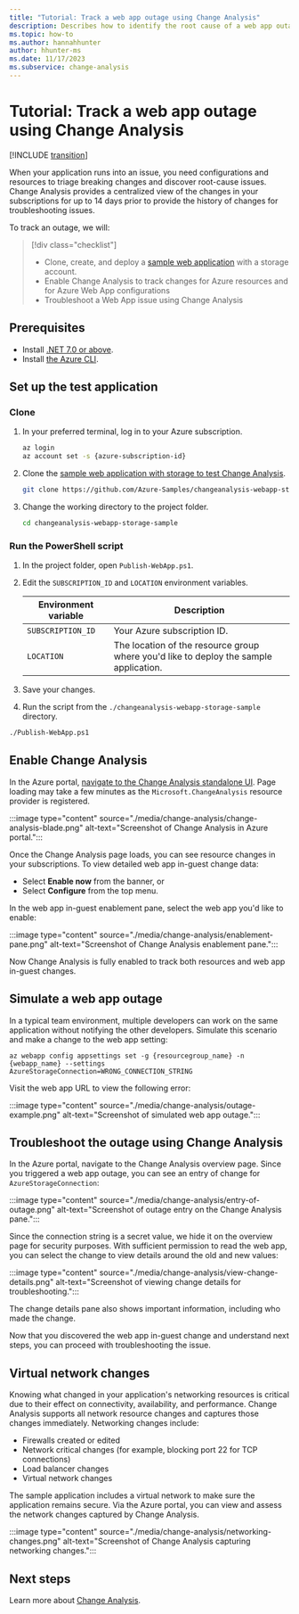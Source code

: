 ```yaml
---
title: "Tutorial: Track a web app outage using Change Analysis"
description: Describes how to identify the root cause of a web app outage using Azure Monitor Change Analysis.
ms.topic: how-to
ms.author: hannahhunter
author: hhunter-ms
ms.date: 11/17/2023
ms.subservice: change-analysis
---
```


# Tutorial: Track a web app outage using Change Analysis

[!INCLUDE [transition](../includes/change/change-analysis-is-moving.md)]

When your application runs into an issue, you need configurations and resources to triage breaking changes and discover root-cause issues. Change Analysis provides a centralized view of the changes in your subscriptions for up to 14 days prior to provide the history of changes for troubleshooting issues.  

To track an outage, we will: 

> [!div class="checklist"]
> - Clone, create, and deploy a [sample web application](https://github.com/Azure-Samples/changeanalysis-webapp-storage-sample) with a storage account.
> - Enable Change Analysis to track changes for Azure resources and for Azure Web App configurations
> - Troubleshoot a Web App issue using Change Analysis

## Prerequisites

- Install [.NET 7.0 or above](https://dotnet.microsoft.com/download). 
- Install [the Azure CLI](/cli/azure/install-azure-cli). 

## Set up the test application

### Clone

1. In your preferred terminal, log in to your Azure subscription.

   ```bash
   az login
   az account set -s {azure-subscription-id}
   ```

1. Clone the [sample web application with storage to test Change Analysis](https://github.com/Azure-Samples/changeanalysis-webapp-storage-sample).

   ```bash
   git clone https://github.com/Azure-Samples/changeanalysis-webapp-storage-sample.git
   ```

1. Change the working directory to the project folder.

   ```bash
   cd changeanalysis-webapp-storage-sample
   ``` 

### Run the PowerShell script

1. In the project folder, open `Publish-WebApp.ps1`.

1. Edit the `SUBSCRIPTION_ID` and `LOCATION` environment variables.

   | Environment variable | Description |
   | -------------------- | ----------- | 
   | `SUBSCRIPTION_ID`    | Your Azure subscription ID. |
   | `LOCATION`           | The location of the resource group where you'd like to deploy the sample application. |

1. Save your changes.

1. Run the script from the `./changeanalysis-webapp-storage-sample` directory.

```bash
./Publish-WebApp.ps1
```

## Enable Change Analysis

In the Azure portal, [navigate to the Change Analysis standalone UI](./change-analysis-visualizations.md#access-change-analysis-screens). Page loading may take a few minutes as the `Microsoft.ChangeAnalysis` resource provider is registered. 

:::image type="content" source="./media/change-analysis/change-analysis-blade.png" alt-text="Screenshot of Change Analysis in Azure portal.":::

Once the Change Analysis page loads, you can see resource changes in your subscriptions. To view detailed web app in-guest change data:

- Select **Enable now** from the banner, or 
- Select **Configure** from the top menu.

In the web app in-guest enablement pane, select the web app you'd like to enable: 

:::image type="content" source="./media/change-analysis/enablement-pane.png" alt-text="Screenshot of Change Analysis enablement pane.":::

Now Change Analysis is fully enabled to track both resources and web app in-guest changes. 

## Simulate a web app outage

In a typical team environment, multiple developers can work on the same application without notifying the other developers. Simulate this scenario and make a change to the web app setting: 

```azurecli
az webapp config appsettings set -g {resourcegroup_name} -n {webapp_name} --settings AzureStorageConnection=WRONG_CONNECTION_STRING 
```

Visit the web app URL to view the following error: 

:::image type="content" source="./media/change-analysis/outage-example.png" alt-text="Screenshot of simulated web app outage.":::

## Troubleshoot the outage using Change Analysis

In the Azure portal, navigate to the Change Analysis overview page. Since you triggered a web app outage, you can see an entry of change for `AzureStorageConnection`:

:::image type="content" source="./media/change-analysis/entry-of-outage.png" alt-text="Screenshot of outage entry on the Change Analysis pane.":::

Since the connection string is a secret value, we hide it on the overview page for security purposes. With sufficient permission to read the web app, you can select the change to view details around the old and new values: 

:::image type="content" source="./media/change-analysis/view-change-details.png" alt-text="Screenshot of viewing change details for troubleshooting.":::

The change details pane also shows important information, including who made the change. 

Now that you discovered the web app in-guest change and understand next steps, you can proceed with troubleshooting the issue. 

## Virtual network changes

Knowing what changed in your application's networking resources is critical due to their effect on connectivity, availability, and performance. Change Analysis supports all network resource changes and captures those changes immediately. Networking changes include:

- Firewalls created or edited
- Network critical changes (for example, blocking port 22 for TCP connections)
- Load balancer changes
- Virtual network changes

The sample application includes a virtual network to make sure the application remains secure. Via the Azure portal, you can view and assess the network changes captured by Change Analysis. 

:::image type="content" source="./media/change-analysis/networking-changes.png" alt-text="Screenshot of Change Analysis capturing networking changes.":::


## Next steps

Learn more about [Change Analysis](./change-analysis.md).
